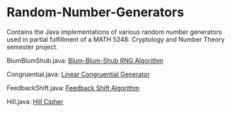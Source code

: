 # Random-Number-Generators
Contains the Java implementations of various random number generators used in partial fulfillment of a MATH 5248: Cryptology and Number Theory semester project. 

BlumBlumShub.java: [Blum-Blum-Shub RNG Algorithm](https://en.wikipedia.org/wiki/Blum_Blum_Shub)

Congruential.java: [Linear Congruential Generator](https://en.wikipedia.org/wiki/Linear_congruential_generator)

FeedbackShift.java: [Feedback Shift Algorithm](https://en.wikipedia.org/wiki/Linear-feedback_shift_register)

Hill.java: [Hill Cipher](https://en.wikipedia.org/wiki/Hill_cipher)
